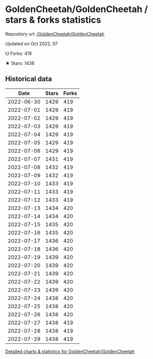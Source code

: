 # GoldenCheetah/GoldenCheetah / stars & forks statistics

Repository url: [/GoldenCheetah/GoldenCheetah](https://github.com/GoldenCheetah/GoldenCheetah)

Updated on Oct 2022, 07

☋ Forks: 419

★ Stars: 1438

## Historical data
| Date | Stars | Forks |
|------|-------|-------|
| 2022-06-30 | 1429 | 419 | 
| 2022-07-01 | 1429 | 419 | 
| 2022-07-02 | 1429 | 419 | 
| 2022-07-03 | 1429 | 419 | 
| 2022-07-04 | 1429 | 419 | 
| 2022-07-05 | 1429 | 419 | 
| 2022-07-06 | 1429 | 419 | 
| 2022-07-07 | 1431 | 419 | 
| 2022-07-08 | 1432 | 419 | 
| 2022-07-09 | 1432 | 419 | 
| 2022-07-10 | 1433 | 419 | 
| 2022-07-11 | 1433 | 419 | 
| 2022-07-12 | 1433 | 419 | 
| 2022-07-13 | 1434 | 420 | 
| 2022-07-14 | 1434 | 420 | 
| 2022-07-15 | 1435 | 420 | 
| 2022-07-16 | 1435 | 420 | 
| 2022-07-17 | 1436 | 420 | 
| 2022-07-18 | 1436 | 420 | 
| 2022-07-19 | 1439 | 420 | 
| 2022-07-20 | 1439 | 420 | 
| 2022-07-21 | 1439 | 420 | 
| 2022-07-22 | 1439 | 420 | 
| 2022-07-23 | 1439 | 420 | 
| 2022-07-24 | 1438 | 420 | 
| 2022-07-25 | 1438 | 420 | 
| 2022-07-26 | 1438 | 420 | 
| 2022-07-27 | 1438 | 419 | 
| 2022-07-28 | 1438 | 419 | 
| 2022-07-29 | 1438 | 419 | 


[Detailed charts & statistics for GoldenCheetah/GoldenCheetah](https://reviewgithub.com/rep/GoldenCheetah/GoldenCheetah)
